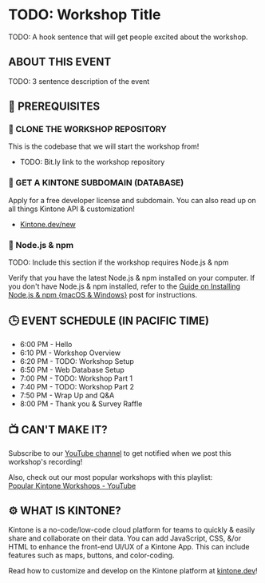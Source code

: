 # TODO: Workshop Title

TODO: A hook sentence that will get people excited about the workshop.

## ABOUT THIS EVENT

TODO: 3 sentence description of the event

## 📎 PREREQUISITES

### 🤖 CLONE THE WORKSHOP REPOSITORY

This is the codebase that we will start the workshop from!
* TODO: Bit.ly link to the workshop repository

### 📂 GET A KINTONE SUBDOMAIN (DATABASE)

Apply for a free developer license and subdomain. You can also read up on all things Kintone API & customization!
* [Kintone.dev/new](http://kintone.dev/new/)

### 🔨 Node.js & npm
TODO: Include this section if the workshop requires Node.js & npm

Verify that you have the latest Node.js & npm installed on your computer.
If you don't have Node.js & npm installed, refer to the [Guide on Installing Node.js & npm {macOS & Windows}](https://dev.to/kintonedevprogram/guide-on-installing-nodejs-npm-macos-windows-16ii) post for instructions.

## 🕒 EVENT SCHEDULE (IN PACIFIC TIME)

* 6:00 PM - Hello
* 6:10 PM - Workshop Overview
* 6:20 PM - TODO: Workshop Setup
* 6:50 PM - Web Database Setup
* 7:00 PM - TODO: Workshop Part 1
* 7:40 PM - TODO: Workshop Part 2
* 7:50 PM - Wrap Up and Q&A
* 8:00 PM - Thank you & Survey Raffle

## 📺 CAN'T MAKE IT?

Subscribe to our [YouTube channel](https://www.youtube.com/c/KintoneDeveloperProgram) to get notified when we post this workshop's recording!  

Also, check out our most popular workshops with this playlist:  
[Popular Kintone Workshops - YouTube](https://www.youtube.com/playlist?list=PL_Mf7E0DfF049YIoAz8jAFUx7i6b77O0G)

## ⚙️ WHAT IS KINTONE?

Kintone is a no-code/low-code cloud platform for teams to quickly & easily share and collaborate on their data.
You can add JavaScript, CSS, &/or HTML to enhance the front-end UI/UX of a Kintone App. This can include features such as maps, buttons, and color-coding.

Read how to customize and develop on the Kintone platform at [kintone.dev](http://kintone.dev/)!
